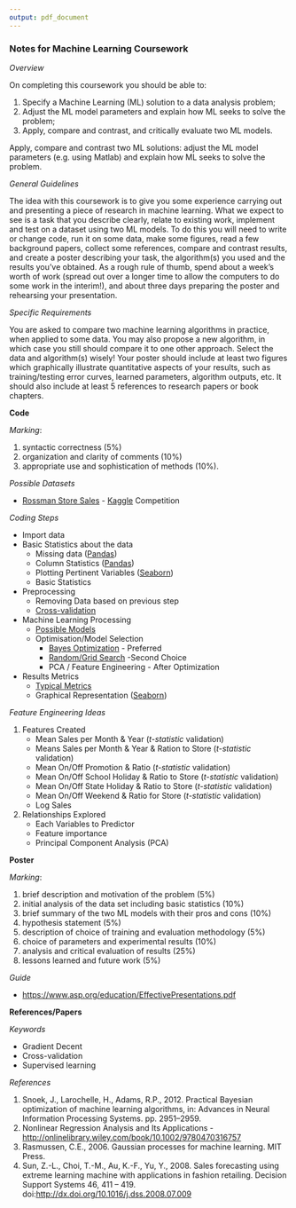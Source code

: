 ```yaml
---
output: pdf_document
---
```

### Notes for Machine Learning Coursework

*Overview*

On completing this coursework you should be able to:
1. Specify a Machine Learning (ML) solution to a data analysis problem;
2. Adjust the ML model parameters and explain how ML seeks to solve the problem;
3. Apply, compare and contrast, and critically evaluate two ML models.

Apply, compare and contrast two ML solutions: adjust the ML model parameters (e.g. using Matlab) and explain how ML seeks to solve the problem.

*General Guidelines*

The idea with this coursework is to give you some experience carrying out and presenting a piece of research in machine learning. What we expect to see is a task that you describe clearly, relate to existing work, implement and test on a dataset using two ML models. To do this you will need to write or change code, run it on some data, make some figures, read a few background papers, collect some references, compare and contrast results, and create a poster describing your task, the algorithm(s) you used and the results you’ve obtained. As a rough rule of thumb, spend about a week’s worth of work (spread out over a longer time to allow the computers to do some work in the interim!), and about three days preparing the poster and rehearsing your presentation.

*Specific Requirements*

You are asked to compare two machine learning algorithms in practice, when applied to some data. You may also propose a new algorithm, in which case you still should compare it to one other approach. Select the data and algorithm(s) wisely! Your poster should include at least two figures which graphically illustrate quantitative aspects of your results, such as training/testing error curves, learned parameters, algorithm outputs, etc. It should also include at least 5 references to research papers or book chapters.

**Code**

*Marking*:
1. syntactic correctness (5%)
2. organization and clarity of comments (10%)
3. appropriate use and sophistication of methods (10%).

*Possible Datasets*
* [Rossman Store Sales](https://www.kaggle.com/c/rossmann-store-sales "Competition") - [Kaggle](https://www.kaggle.com "Kaggle") Competition

*Coding Steps*
* Import data
* Basic Statistics about the data
    * Missing data ([Pandas](http://pandas.pydata.org/))
    * Column Statistics ([Pandas](http://pandas.pydata.org/))
    * Plotting Pertinent Variables ([Seaborn](http://stanford.edu/~mwaskom/software/seaborn/))
    * Basic Statistics
* Preprocessing
    * Removing Data based on previous step
    * [Cross-validation](http://scikit-learn.org/stable/modules/classes.html#module-sklearn.cross_validation)
* Machine Learning Processing
    * [Possible Models](http://scikit-learn.org/stable/supervised_learning.html#supervised-learning "supervised learning models")
    * Optimisation/Model Selection
        * [Bayes Optimization](https://github.com/fmfn/BayesianOptimization) - Preferred
        * [Random/Grid Search](http://scikit-learn.org/stable/modules/classes.html#module-sklearn.grid_search) -Second Choice
        * PCA / Feature Engineering - After Optimization
* Results Metrics
    * [Typical Metrics](http://scikit-learn.org/stable/modules/classes.html#module-sklearn.metrics)
    * Graphical Representation ([Seaborn](http://stanford.edu/~mwaskom/software/seaborn/))

*Feature Engineering Ideas*

1. Features Created
    * Mean Sales per Month & Year (*t-statistic* validation)
    * Means Sales per Month & Year & Ration to Store (*t-statistic* validation)
    * Mean On/Off Promotion & Ratio (*t-statistic* validation)
    * Mean On/Off School Holiday & Ratio to Store (*t-statistic* validation)
    * Mean On/Off State Holiday & Ratio to Store (*t-statistic* validation)
    * Mean On/Off Weekend & Ratio for Store (*t-statistic* validation)
    * Log Sales
2. Relationships Explored
    * Each Variables to Predictor
    * Feature importance
    * Principal Component Analysis (PCA)

**Poster**

*Marking*:

1. brief description and motivation of the problem (5%)
2. initial analysis of the data set including basic statistics (10%)
3. brief summary of the two ML models with their pros and cons (10%)
4. hypothesis statement (5%)
5. description of choice of training and evaluation methodology (5%)
6. choice of parameters and experimental results (10%)
7. analysis and critical evaluation of results (25%)
8. lessons learned and future work (5%)

*Guide*

* https://www.asp.org/education/EffectivePresentations.pdf

**References/Papers**

*Keywords*

* Gradient Decent
* Cross-validation
* Supervised learning

*References*

1. Snoek, J., Larochelle, H., Adams, R.P., 2012. Practical Bayesian optimization of machine learning algorithms, in: Advances in Neural Information Processing Systems. pp. 2951–2959.
2. Nonlinear Regression Analysis and Its Applications - http://onlinelibrary.wiley.com/book/10.1002/9780470316757
3. Rasmussen, C.E., 2006. Gaussian processes for machine learning. MIT Press.
4. Sun, Z.-L., Choi, T.-M., Au, K.-F., Yu, Y., 2008. Sales forecasting using extreme learning machine with applications in fashion retailing. Decision Support Systems 46, 411 – 419. doi:http://dx.doi.org/10.1016/j.dss.2008.07.009
